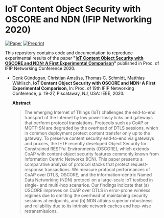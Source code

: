 # IoT Content Object Security with OSCORE and NDN (IFIP Networking 2020)

[![Paper][paper-badge]][paper-link]
[![Preprint][preprint-badge]][preprint-link]

This repository contains code and documentation to reproduce experimental results of the paper **"[IoT Content Object Security with OSCORE and NDN: A First Experimental Comparison][preprint-link]"** published in Proc. of IFIP Networking Conference 2020.

* Cenk Gündogan, Christian Amsüss, Thomas C. Schmidt, Matthias Wählisch,
**IoT Content Object Security with OSCORE and NDN: A First Experimental Comparison**,
In: Proc. of 19th IFIP Networking Conference, p. 19-27, Piscataway, NJ, USA: IEEE, 2020.

  **Abstract**
  > The emerging Internet of Things (IoT) challenges the end-to-end transport of the Internet by low power lossy links and gateways that perform protocol translations. Protocols such as CoAP or MQTT-SN are degraded by the overhead of DTLS sessions, which in common deployment protect content transfer only up to the gateway. To preserve content security end-to-end via gateways and proxies, the IETF recently developed Object Security for Constrained RESTful Environments (OSCORE), which extends CoAP with content object security features commonly known from Information Centric Networks (ICN). This paper presents a comparative analysis of protocol stacks that protect request-response transactions. We measure protocol performances of CoAP over DTLS, OSCORE, and the information-centric Named Data Networking (NDN) protocol on a large-scale IoT testbed in single- and multi-hop scenarios. Our findings indicate that (a) OSCORE improves on CoAP over DTLS in error-prone wireless regimes due to omitting the overhead of maintaining security sessions at endpoints, and (b) NDN attains superior robustness and reliability due to its intrinsic network caches and hop-wise retransmissions.

[paper-link]: https://ieeexplore.ieee.org/document/9142731
[preprint-link]: https://arxiv.org/abs/2001.08023
[paper-badge]: https://img.shields.io/badge/Paper-IEEE%20Xplore-green
[preprint-badge]: https://img.shields.io/badge/Preprint-arXiv-green
